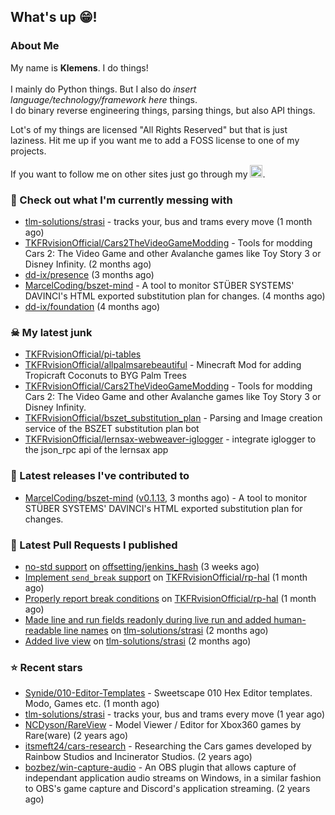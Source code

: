 ## What's up 😁!




### About Me

My name is **Klemens**. I do things!
<br><br>
I mainly do Python things. But I also do *insert language/technology/framework here* things.
<br>
I do binary reverse engineering things, parsing things, but also API things.

Lot's of my things are licensed "All Rights Reserved" but that is just laziness. Hit me up if you want me to add a FOSS license to one of my projects.

If you want to follow me on other sites just go through my [<img alt="linktree" width="20px" src="https://res.cloudinary.com/crunchbase-production/image/upload/c_lpad,f_auto,q_auto:eco,dpr_1/h90nveymaytblh5fldz8" />](https://linktr.ee/tkfrvision).

### 🥴 Check out what I'm currently messing with

- [tlm-solutions/strasi](https://github.com/tlm-solutions/strasi) - tracks your, bus and trams every move (1 month ago)
- [TKFRvisionOfficial/Cars2TheVideoGameModding](https://github.com/TKFRvisionOfficial/Cars2TheVideoGameModding) - Tools for modding Cars 2: The Video Game and other Avalanche games like Toy Story 3 or Disney Infinity. (2 months ago)
- [dd-ix/presence](https://github.com/dd-ix/presence) (3 months ago)
- [MarcelCoding/bszet-mind](https://github.com/MarcelCoding/bszet-mind) - A tool to monitor STÜBER SYSTEMS&#39; DAVINCI&#39;s HTML exported substitution plan for changes. (4 months ago)
- [dd-ix/foundation](https://github.com/dd-ix/foundation) (4 months ago)

### ☠ My latest junk

- [TKFRvisionOfficial/pi-tables](https://github.com/TKFRvisionOfficial/pi-tables)
- [TKFRvisionOfficial/allpalmsarebeautiful](https://github.com/TKFRvisionOfficial/allpalmsarebeautiful) - Minecraft Mod for adding Tropicraft Coconuts to BYG Palm Trees
- [TKFRvisionOfficial/Cars2TheVideoGameModding](https://github.com/TKFRvisionOfficial/Cars2TheVideoGameModding) - Tools for modding Cars 2: The Video Game and other Avalanche games like Toy Story 3 or Disney Infinity.
- [TKFRvisionOfficial/bszet_substitution_plan](https://github.com/TKFRvisionOfficial/bszet_substitution_plan) - Parsing and Image creation service of the BSZET substitution plan bot
- [TKFRvisionOfficial/lernsax-webweaver-iglogger](https://github.com/TKFRvisionOfficial/lernsax-webweaver-iglogger) - integrate iglogger to the json_rpc api of the lernsax app

### 🔭 Latest releases I've contributed to

- [MarcelCoding/bszet-mind](https://github.com/MarcelCoding/bszet-mind) ([v0.1.13](https://github.com/MarcelCoding/bszet-mind/releases/tag/v0.1.13), 3 months ago) - A tool to monitor STÜBER SYSTEMS&#39; DAVINCI&#39;s HTML exported substitution plan for changes.

### 🔨 Latest Pull Requests I published

- [no-std support](https://github.com/offsetting/jenkins_hash/pull/2) on [offsetting/jenkins_hash](https://github.com/offsetting/jenkins_hash) (3 weeks ago)
- [Implement `send_break` support](https://github.com/TKFRvisionOfficial/rp-hal/pull/2) on [TKFRvisionOfficial/rp-hal](https://github.com/TKFRvisionOfficial/rp-hal) (1 month ago)
- [Properly report break conditions](https://github.com/TKFRvisionOfficial/rp-hal/pull/1) on [TKFRvisionOfficial/rp-hal](https://github.com/TKFRvisionOfficial/rp-hal) (1 month ago)
- [Made line and run fields readonly during live run and added human-readable line names](https://github.com/tlm-solutions/strasi/pull/24) on [tlm-solutions/strasi](https://github.com/tlm-solutions/strasi) (2 months ago)
- [Added live view](https://github.com/tlm-solutions/strasi/pull/23) on [tlm-solutions/strasi](https://github.com/tlm-solutions/strasi) (2 months ago)

### ⭐ Recent stars

- [Synide/010-Editor-Templates](https://github.com/Synide/010-Editor-Templates) - Sweetscape 010 Hex Editor templates. Modo, Games etc. (1 month ago)
- [tlm-solutions/strasi](https://github.com/tlm-solutions/strasi) - tracks your, bus and trams every move (1 year ago)
- [NCDyson/RareView](https://github.com/NCDyson/RareView) - Model Viewer / Editor for Xbox360 games by Rare(ware) (2 years ago)
- [itsmeft24/cars-research](https://github.com/itsmeft24/cars-research) - Researching the Cars games developed by Rainbow Studios and Incinerator Studios. (2 years ago)
- [bozbez/win-capture-audio](https://github.com/bozbez/win-capture-audio) - An OBS plugin that allows capture of independant application audio streams on Windows, in a similar fashion to OBS&#39;s game capture and Discord&#39;s application streaming. (2 years ago)
